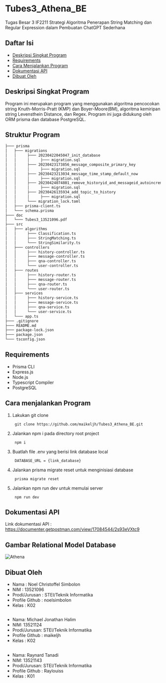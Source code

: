 # Tubes3_Athena_BE
Tugas Besar 3 IF2211 Strategi Algoritma Penerapan String Matching dan Regular Expression dalam Pembuatan ChatGPT Sederhana

## Daftar Isi
* [Deskripsi Singkat Program](#deskripsi-singkat-program)
* [Requirements](#requirements)
* [Cara Menjalankan Program](#cara-menjalankan-program)
* [Dokumentasi API](#dokumentasi-api)
* [Dibuat Oleh](#dibuat-oleh)

## Deskripsi Singkat Program
Program ini merupakan program yang menggunakan algoritma pencocokan string Knuth-Morris-Pratt (KMP) dan Boyer-Moore(BM), algoritma kemiripan string Levensthein Distance, dan Regex. Program ini juga didukung oleh ORM prisma dan database PostgreSQL.

## Struktur Program
```bash
├─── prisma
│   ├─── migrations
│   │     ├─── 20230422045047_init_database
│   │     │     ├─── migration.sql
│   │     ├─── 20230423173856_message_composite_primary_key
│   │     │     ├─── migration.sql
│   │     ├─── 20230423213034_message_time_stamp_default_now
│   │     │     ├─── migration.sql
│   │     ├─── 20230424074801_remove_historyid_and_messageid_autoincrement
│   │     │     ├─── migration.sql
│   │     ├─── 20230426135934_add_topic_to_history
│   │     │     ├─── migration.sql
│   │     └─── migration_lock.toml
│   ├─── prisma-client.ts
│   └─── schema.prisma
├─── doc
│   └─── Tubes3_13521096.pdf
├─── src
│   ├─── algorithms
│   │     ├─── Classification.ts
│   │     ├─── StringMatching.ts
│   │     └─── StringSimilarity.ts
│   ├─── controllers
│   │     ├─── history-controller.ts
│   │     ├─── message-controller.ts
│   │     ├─── qna-controller.ts
│   │     └─── user-controller.ts
│   ├─── routes
│   │     ├─── history-router.ts
│   │     ├─── message-router.ts
│   │     ├─── qna-router.ts
│   │     └─── user-router.ts
│   ├─── services
│   │     ├─── history-service.ts
│   │     ├─── message-service.ts
│   │     ├─── qna-service.ts
│   │     └─── user-service.ts
│   └─── app.ts
├─── .gitignore
├─── README.md
├─── package-lock.json
├─── package.json
└─── tsconfig.json                          
```

## Requirements
* Prisma CLI
* Express.js
* Node.js
* Typescript Compiler
* PostgreSQL

## Cara menjalankan Program
1. Lakukan git clone
    > 
        git clone https://github.com/maikeljh/Tubes3_Athena_BE.git
2. Jalankan npm i pada directory root project
    > 
        npm i
3. Buatlah file .env yang berisi link database local
    > 
        DATABASE_URL = {link_database}
4. Jalankan prisma migrate reset untuk menginisiasi database
    > 
        prisma migrate reset
5. Jalankan npm run dev untuk memulai server
    > 
        npm run dev

## Dokumentasi API
Link dokumentasi API : https://documenter.getpostman.com/view/17084544/2s93eVXtc9

## Gambar Relational Model Database
![Athena](https://user-images.githubusercontent.com/87570374/236466994-173c25eb-13c3-41a3-80c8-d561a3bdff6b.png)


## Dibuat Oleh
* Nama : Noel Christoffel Simbolon
* NIM : 13521096
* Prodi/Jurusan : STEI/Teknik Informatika
* Profile Github : noelsimbolon
* Kelas : K02
##
* Nama: Michael Jonathan Halim
* NIM: 13521124
* Prodi/Jurusan: STEI/Teknik Informatika
* Profile Github : maikeljh
* Kelas : K02
##
* Nama: Raynard Tanadi
* NIM: 13521143
* Prodi/Jurusan: STEI/Teknik Informatika
* Profile Github : Raylouiss
* Kelas : K01

